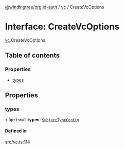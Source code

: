 [@windingtree/org.id-auth](../README.md) / [vc](../modules/vc.md) / CreateVcOptions

# Interface: CreateVcOptions

[vc](../modules/vc.md).CreateVcOptions

## Table of contents

### Properties

- [types](vc.CreateVcOptions.md#types)

## Properties

### types

• `Optional` **types**: [`SubjectTypeConfig`](../modules/vc.md#subjecttypeconfig)

#### Defined in

[src/vc.ts:114](https://github.com/windingtree/org.id-sdk/blob/b4abc84/packages/auth/src/vc.ts#L114)
